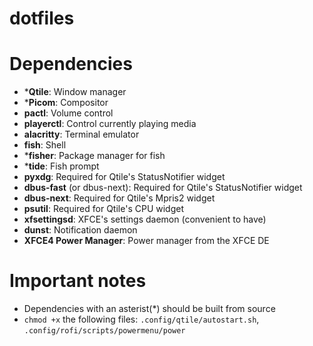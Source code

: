 # dotfiles

# Dependencies

+ ***Qtile**: Window manager
+ ***Picom**: Compositor
+ **pactl**: Volume control
+ **playerctl**: Control currently playing media
+ **alacritty**: Terminal emulator
+ **fish**: Shell
+ ***fisher**: Package manager for fish
+ ***tide**: Fish prompt
+ **pyxdg**: Required for Qtile's StatusNotifier widget
+ **dbus-fast** (or dbus-next): Required for Qtile's StatusNotifier widget
+ **dbus-next**: Required for Qtile's Mpris2 widget
+ **psutil**: Required for Qtile's CPU widget
+ **xfsettingsd**: XFCE's settings daemon (convenient to have)
+ **dunst**: Notification daemon
+ **XFCE4 Power Manager**: Power manager from the XFCE DE

# Important notes

+ Dependencies with an asterist(*) should be built from source
+ `chmod +x` the following files: `.config/qtile/autostart.sh`, `.config/rofi/scripts/powermenu/power`

